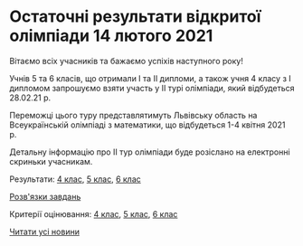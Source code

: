 # Остаточні результати відкритої олімпіади 14 лютого 2021

Вітаємо всіх учасників та бажаємо успіхів наступного року!

Учнів 5 та 6 класів, що отримали I та II дипломи, а також учня 4 класу з І дипломом запрошуємо взяти участь у II турі олімпіади, який відбудеться 28.02.21 р.

Переможці цього туру представлятимуть Львівську область на Всеукраїнській олімпіаді з математики, що відбудеться 1-4 квітня 2021 р.

Детальну інформацію про II тур олімпіади буде розіслано на електронні скриньки учасникам.

Результати: [4 клас](/images/blog/остаточні-результати-відкритої-олімпіади-14-лютого-2021/4-клас.jpg), [5 клас](/images/blog/остаточні-результати-відкритої-олімпіади-14-лютого-2021/5-клас.jpg), [6 клас](/images/blog/остаточні-результати-відкритої-олімпіади-14-лютого-2021/6-клас.jpg)

[Розв'язки завдань](/files/blog/остаточні-результати-відкритої-олімпіади-14-лютого-2021/розвязки_4-6-клас.pdf)

Критерії оцінювання: [4 клас](/files/blog/остаточні-результати-відкритої-олімпіади-14-лютого-2021/критерії-4-клас.pdf), [5 клас](/files/blog/остаточні-результати-відкритої-олімпіади-14-лютого-2021/критерії-5-клас.pdf), [6 клас](/files/blog/остаточні-результати-відкритої-олімпіади-14-лютого-2021/критерії-6-клас.pdf)



[Читати усі новини](/news)

